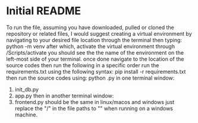 # Initial README

To run the file, assuming you have downloaded, pulled or cloned the repository or related files, I would suggest creating a virtual environment by navigating to your desired file location through the terminal then typing:
 python -m venv <environment-name>
after which, activate the virtual environment through 
 <environment-name>/Scripts/activate
you should see the the name of the environment on the left-most side of your terminal.
once done navigate to the location of the source codes then run the following in a specific order
run the requirements.txt using the following syntax:
 pip install -r requirements.txt
then run the source codes using:
 python <filename>.py
in one terminal window:
 1. init_db.py
 2. app.py
then in another terminal window:
 3. frontend.py
should be the same in linux/macos and windows just replace the "/" in the file paths to "\" when running on a windows machine.